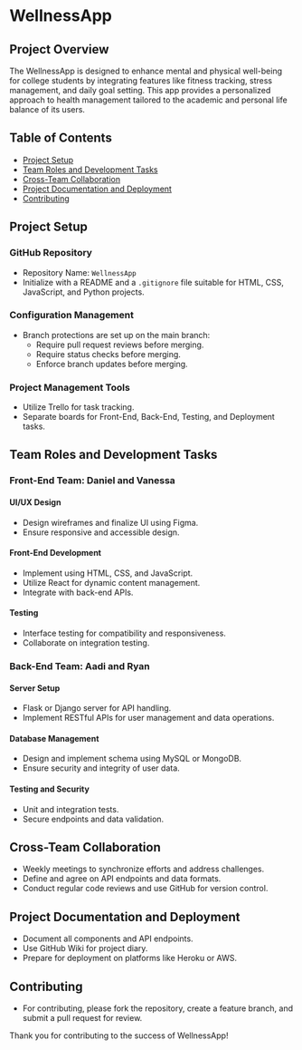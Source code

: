 # WellnessApp

## Project Overview
The WellnessApp is designed to enhance mental and physical well-being for college students by integrating features like fitness tracking, stress management, and daily goal setting. This app provides a personalized approach to health management tailored to the academic and personal life balance of its users.

## Table of Contents
- [Project Setup](#project-setup)
- [Team Roles and Development Tasks](#team-roles-and-development-tasks)
- [Cross-Team Collaboration](#cross-team-collaboration)
- [Project Documentation and Deployment](#project-documentation-and-deployment)
- [Contributing](#contributing)

## Project Setup

### GitHub Repository
- Repository Name: `WellnessApp`
- Initialize with a README and a `.gitignore` file suitable for HTML, CSS, JavaScript, and Python projects.

### Configuration Management
- Branch protections are set up on the main branch:
  - Require pull request reviews before merging.
  - Require status checks before merging.
  - Enforce branch updates before merging.

### Project Management Tools
- Utilize Trello for task tracking.
- Separate boards for Front-End, Back-End, Testing, and Deployment tasks.

## Team Roles and Development Tasks

### Front-End Team: Daniel and Vanessa
#### UI/UX Design
- Design wireframes and finalize UI using Figma.
- Ensure responsive and accessible design.

#### Front-End Development
- Implement using HTML, CSS, and JavaScript.
- Utilize React for dynamic content management.
- Integrate with back-end APIs.

#### Testing
- Interface testing for compatibility and responsiveness.
- Collaborate on integration testing.

### Back-End Team: Aadi and Ryan
#### Server Setup
- Flask or Django server for API handling.
- Implement RESTful APIs for user management and data operations.

#### Database Management
- Design and implement schema using MySQL or MongoDB.
- Ensure security and integrity of user data.

#### Testing and Security
- Unit and integration tests.
- Secure endpoints and data validation.

## Cross-Team Collaboration
- Weekly meetings to synchronize efforts and address challenges.
- Define and agree on API endpoints and data formats.
- Conduct regular code reviews and use GitHub for version control.

## Project Documentation and Deployment
- Document all components and API endpoints.
- Use GitHub Wiki for project diary.
- Prepare for deployment on platforms like Heroku or AWS.

## Contributing
- For contributing, please fork the repository, create a feature branch, and submit a pull request for review.

Thank you for contributing to the success of WellnessApp!
